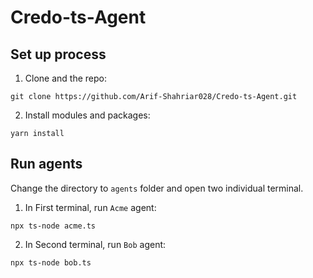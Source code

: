 # Credo-ts-Agent

## Set up process

1. Clone and the repo:

```
git clone https://github.com/Arif-Shahriar028/Credo-ts-Agent.git
```

2. Install modules and packages:

```
yarn install
```

## Run agents

Change the directory to `agents` folder and open two individual terminal.

1. In First terminal, run `Acme` agent:

```
npx ts-node acme.ts
```

2. In Second terminal, run `Bob` agent:

```
npx ts-node bob.ts
```
